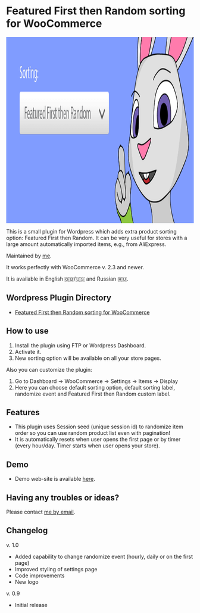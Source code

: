# Featured First then Random sorting for WooCommerce

<img src="/assets/banner-1544x500.png" align="center" height="500" width="1544" alt="Featured First then Random sorting for WooCommerce Logo" >

This is a small plugin for Wordpress which adds extra product sorting option: Featured First then Random. It can be very useful for stores with a large amount automatically imported items, e.g., from AliExpress. 

Maintained by [me](https://www.upwork.com/freelancers/~019842b9db9697a094).

It works perfectly with WooCommerce v. 2.3 and newer.

It is available in English :gb:/:us: and Russian :ru:.

## Wordpress Plugin Directory
* [Featured First then Random sorting for WooCommerce](https://wordpress.org/plugins/featured-first-then-random-sorting-for-woocommerce/)

## How to use
1. Install the plugin using FTP or Wordpress Dashboard.
2. Activate it.
3. New sorting option will be available on all your store pages.

Also you can customize the plugin:<br>
1. Go to Dashboard &rarr; WooCommerce &rarr; Settings &rarr; Items &rarr; Display<br>
2. Here you can choose default sorting option, default sorting label, randomize event and Featured First then Random custom label.

## Features
* This plugin uses Session seed (unique session id) to randomize item order so you can use random product list even with pagination!
* It is automatically resets when user opens the first page or by timer (every hour/day. Timer starts when user opens your store).

## Demo
* Demo web-site is available [here](http://toryjoy.ru/shop/?orderby=featured_first_then_random).


## Having any troubles or ideas?
Please contact [me by email](mailto:kb@kernel-it.ru).

## Changelog
v. 1.0
* Added capability to change randomize event (hourly, daily or on the first page)
* Improved styling of settings page
* Code improvements
* New logo

v. 0.9
* Initial release